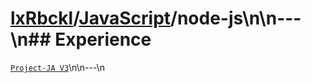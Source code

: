 # [lxRbckl](https://github.com/lxRbckl/lxRbckl/tree/main)/[JavaScript](https://github.com/lxRbckl/lxRbckl/tree/main/JavaScript)/node-js\n\n---\n## Experience
[`Project-JA V3`](https://github.com/lxRbckl/Project-JA/blob/V3/README.md)\n\n---\n